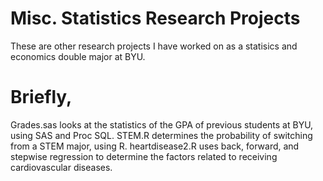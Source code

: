 # Misc. Statistics Research Projects
These are other research projects I have worked on as a statisics and economics double major at BYU. 
# Briefly, 
Grades.sas looks at the statistics of the GPA of previous students at BYU, using SAS and Proc SQL. 
STEM.R determines the probability of switching from a STEM major, using R. 
heartdisease2.R uses back, forward, and stepwise regression to determine the factors related to receiving cardiovascular  diseases.
